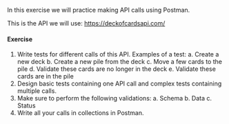In this exercise we will practice making API calls using Postman.

This is the API we will use: https://deckofcardsapi.com/

#### Exercise
1. Write tests for different calls of this API.
Examples of a test:
    a. Create a new deck
    b. Create a new pile from the deck
    c. Move a few cards to the pile
    d. Validate these cards are no longer in the deck
    e. Validate these cards are in the pile
1. Design basic tests containing one API call and complex tests containing multiple calls.
1. Make sure to perform the following validations:
a. Schema
b. Data
c. Status
1. Write all your calls in collections in Postman.